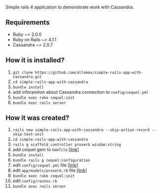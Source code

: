 Simple rails 4 application to demonstrate work with Cassandra.

Requirements
-----
* Ruby ~> 2.0.0
* Ruby on Rails ~> 4.1.1
* Cassandra ~> 2.0.7


How it is installed?
-----
1. `git clone https://github.com/allomov/simple-rails-app-with-cassandra.git`
2. `cd simple-rails-app-with-cassandra`
3. `bundle install`
4. add inforamtion about Cassandra connection to `config/cequel.yml`
5. `bundle exec rake cequel:init`
6. `bundle exec rails server`


How it was created?
-----
1.  `rails new simple-rails-app-with-cassandra --skip-active-record --skip-test-unit`
2.  `cd simple-rails-app-with-cassandra`
3.  `rails g scaffold_controller proverb wisdom:string`
4.  add cequel gem to `Gemfile` [[link](https://github.com/allomov/simple-rails-app-with-cassandra/blob/master/Gemfile#L27)]
5.  `bundle install`
6.  `bundle rails g cequel:configuration`
7.  edit `config/cequel.yml` file [[link](https://github.com/allomov/simple-rails-app-with-cassandra/blob/master/config/cequel.yml)]
8.  edit `app/models/proverb.rb` file [[link](https://github.com/allomov/simple-rails-app-with-cassandra/blob/master/app/models/proverb.rb)]
5.  `bundle exec rake cequel:init`
9.  edit `config/routes.rb`
10. `bundle exec rails server`



